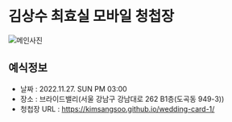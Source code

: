 # 김상수 최효실 모바일 청첩장
![메인사진](https://github.com/kimsangsoo/wedding-card-1/raw/master/docs/images/CHJ_2117.jpg)

## 예식정보
* 날짜 : 2022.11.27. SUN PM 03:00
* 장소 : 브라이드밸리(서울 강남구 강남대로 262 B1층(도곡동 949-3))
* 청첩장 URL : https://kimsangsoo.github.io/wedding-card-1/